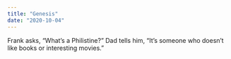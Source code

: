 ```yaml
---
title: "Genesis"
date: "2020-10-04"
---
```


Frank asks, “What’s a Philistine?”  Dad tells him, “It’s someone who doesn’t like books or interesting movies.”